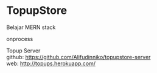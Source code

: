 # TopupStore

Belajar MERN stack

onprocess

Topup Server 
<br/>
github: https://github.com/Alifudinniko/topupstore-server
<br/>
web: http://topups.herokuapp.com/
